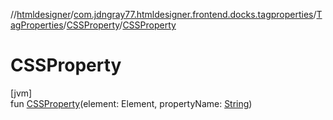 //[htmldesigner](../../../../index.md)/[com.jdngray77.htmldesigner.frontend.docks.tagproperties](../../index.md)/[TagProperties](../index.md)/[CSSProperty](index.md)/[CSSProperty](-c-s-s-property.md)

# CSSProperty

[jvm]\
fun [CSSProperty](-c-s-s-property.md)(element: Element, propertyName: [String](https://kotlinlang.org/api/latest/jvm/stdlib/kotlin/-string/index.html))
